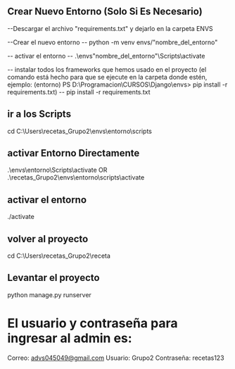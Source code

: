## Crear Nuevo Entorno (Solo Si Es Necesario)
--Descargar el archivo "requirements.txt" y dejarlo en la carpeta ENVS

--Crear el nuevo entorno
-- python -m venv envs/"nombre_del_entorno"

-- activar el entorno
-- .\envs\"nombre_del_entorno"\Scripts\activate

-- instalar todos los frameworks que hemos usado en el proyecto (el comando está hecho para que se ejecute en la carpeta donde estén, 
ejemplo: (entorno) PS D:\Programacion\CURSOS\Django\envs> pip install -r requirements.txt)
-- pip install -r requirements.txt

## ir a los Scripts
cd C:\Users\recetas_Grupo2\envs\entorno\scripts

## activar Entorno Directamente
.\envs\entorno\Scripts\activate
OR
.\recetas_Grupo2\envs\entorno\scripts\activate

## activar el entorno
./activate

## volver al proyecto
cd C:\Users\recetas_Grupo2\receta

## Levantar el proyecto
python manage.py runserver

# El usuario y contraseña para ingresar al admin es:
Correo: advs045049@gmail.com
Usuario: Grupo2
Contraseña: recetas123
